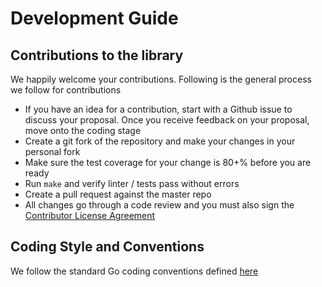 # Development Guide

## Contributions to the library

We happily welcome your contributions. Following is the general process we follow for contributions

* If you have an idea for a contribution, start with a Github issue to discuss your proposal. Once you receive
feedback on your proposal, move onto the coding stage
* Create a git fork of the repository and make your changes in your personal fork
* Make sure the test coverage for your change is 80+% before you are ready
* Run `make` and verify linter / tests pass without errors
* Create a pull request against the master repo
* All changes go through a code review and you must also sign the [Contributor License Agreement](https://cla-assistant.io/temporalio/kafka-client)


## Coding Style and Conventions

We follow the standard Go coding conventions defined [here](https://github.com/golang/go/wiki/CodeReviewComments)

